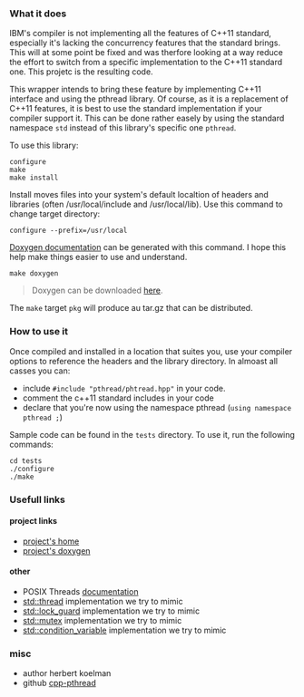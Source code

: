### What it does

IBM's compiler is not implementing all the features of C++11 standard, especially it's lacking the concurrency features that the standard brings. This will at some point be fixed and was therfore looking at a way reduce the effort to switch from a specific implementation to the C++11 standard one. This projetc is the resulting code.

This wrapper intends to bring these feature by implementing C++11 interface and using the  pthread library.  Of course, as it is a replacement of C++11 features, it is best to use the standard implementation if your compiler support it. This can be done rather easely by using the standard namespace `std` instead of this library's specific one `pthread`.

To use this library:
```
configure
make
make install
```

Install moves files into your system's default localtion of headers and libraries (often /usr/local/include and /usr/local/lib). Use this command to change target directory:
```
configure --prefix=/usr/local
```

[Doxygen documentation](http://herbertkoelman.github.io/cpp-pthread/doc/html/) can be generated with this command. I hope this help make things easier to use and understand.
```
make doxygen
```

> Doxygen can be downloaded [here](http://www.stack.nl/~dimitri/doxygen/index.html).

The `make` target `pkg` will produce au tar.gz that can be distributed.

### How to use it

Once compiled and installed in a location that suites you, use your compiler options to reference the headers and the library directory. In almoast all casses you can:
* include `#include "pthread/phtread.hpp"` in your code.
* comment the c++11 standard includes in your code
* declare that you're now using the namespace pthread (`using namespace pthread ;`)

Sample code can be found in the `tests` directory. To use it, run the following commands:
```
cd tests
./configure
./make
```

### Usefull links

#### project links

* [project's home](https://github.com/HerbertKoelman/cpp-pthread)
* [project's doxygen](http://herbertkoelman.github.io/cpp-pthread/doc/html/)

#### other

* POSIX Threads [documentation](http://pubs.opengroup.org/onlinepubs/007908799/xsh/threads.html)
* [std::thread](http://en.cppreference.com/w/cpp/thread/thread) implementation we try to mimic
* [std::lock_guard](http://en.cppreference.com/w/cpp/thread/lock_guard/lock_guard)  implementation we try to mimic 
* [std::mutex](http://en.cppreference.com/w/cpp/thread/mutex) implementation we try to mimic
* [std::condition_variable](http://en.cppreference.com/w/cpp/thread/condition_variable) implementation we try to mimic

### misc

* author herbert koelman
* github [cpp-pthread](https://github.com/HerbertKoelman/cpp-pthread)

